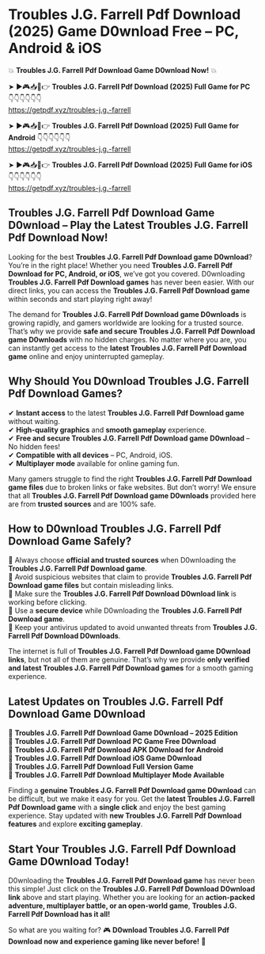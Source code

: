 # Troubles J.G. Farrell Pdf Download (2025) Game D0wnload Free – PC, Android & iOS

💥 **Troubles J.G. Farrell Pdf Download Game D0wnload Now!** 💥  

➤ ►🎮📥📱👉 **Troubles J.G. Farrell Pdf Download (2025) Full Game for PC** 👇👇👇👇👇👇  
https://getpdf.xyz/troubles-j.g.-farrell  

➤ ►🎮📥📱👉 **Troubles J.G. Farrell Pdf Download (2025) Full Game for Android** 👇👇👇👇👇👇  
https://getpdf.xyz/troubles-j.g.-farrell  

➤ ►🎮📥📱👉 **Troubles J.G. Farrell Pdf Download (2025) Full Game for iOS** 👇👇👇👇👇👇  
https://getpdf.xyz/troubles-j.g.-farrell  

## Troubles J.G. Farrell Pdf Download Game D0wnload – Play the Latest Troubles J.G. Farrell Pdf Download Now!

Looking for the best **Troubles J.G. Farrell Pdf Download game D0wnload**? You’re in the right place! Whether you need **Troubles J.G. Farrell Pdf Download for PC, Android, or iOS**, we’ve got you covered. D0wnloading **Troubles J.G. Farrell Pdf Download games** has never been easier. With our direct links, you can access the **Troubles J.G. Farrell Pdf Download game** within seconds and start playing right away!  

The demand for **Troubles J.G. Farrell Pdf Download game D0wnloads** is growing rapidly, and gamers worldwide are looking for a trusted source. That’s why we provide **safe and secure Troubles J.G. Farrell Pdf Download game D0wnloads** with no hidden charges. No matter where you are, you can instantly get access to the **latest Troubles J.G. Farrell Pdf Download game** online and enjoy uninterrupted gameplay.  

## **Why Should You D0wnload Troubles J.G. Farrell Pdf Download Games?**  

✔ **Instant access** to the latest **Troubles J.G. Farrell Pdf Download game** without waiting.  
✔ **High-quality graphics** and **smooth gameplay** experience.  
✔ **Free and secure Troubles J.G. Farrell Pdf Download game D0wnload** – No hidden fees!  
✔ **Compatible with all devices** – PC, Android, iOS.  
✔ **Multiplayer mode** available for online gaming fun.  

Many gamers struggle to find the right **Troubles J.G. Farrell Pdf Download game files** due to broken links or fake websites. But don’t worry! We ensure that all **Troubles J.G. Farrell Pdf Download game D0wnloads** provided here are from **trusted sources** and are 100% safe.  

## **How to D0wnload Troubles J.G. Farrell Pdf Download Game Safely?**  

📌 Always choose **official and trusted sources** when D0wnloading the **Troubles J.G. Farrell Pdf Download game**.  
📌 Avoid suspicious websites that claim to provide **Troubles J.G. Farrell Pdf Download game files** but contain misleading links.  
📌 Make sure the **Troubles J.G. Farrell Pdf Download D0wnload link** is working before clicking.  
📌 Use a **secure device** while D0wnloading the **Troubles J.G. Farrell Pdf Download game**.  
📌 Keep your antivirus updated to avoid unwanted threats from **Troubles J.G. Farrell Pdf Download D0wnloads**.  

The internet is full of **Troubles J.G. Farrell Pdf Download game D0wnload links**, but not all of them are genuine. That’s why we provide **only verified and latest Troubles J.G. Farrell Pdf Download games** for a smooth gaming experience.  

## **Latest Updates on Troubles J.G. Farrell Pdf Download Game D0wnload**  

🔹 **Troubles J.G. Farrell Pdf Download Game D0wnload – 2025 Edition**  
🔹 **Troubles J.G. Farrell Pdf Download PC Game Free D0wnload**  
🔹 **Troubles J.G. Farrell Pdf Download APK D0wnload for Android**  
🔹 **Troubles J.G. Farrell Pdf Download iOS Game D0wnload**  
🔹 **Troubles J.G. Farrell Pdf Download Full Version Game**  
🔹 **Troubles J.G. Farrell Pdf Download Multiplayer Mode Available**  

Finding a **genuine Troubles J.G. Farrell Pdf Download game D0wnload** can be difficult, but we make it easy for you. Get the **latest Troubles J.G. Farrell Pdf Download game** with a **single click** and enjoy the best gaming experience. Stay updated with **new Troubles J.G. Farrell Pdf Download features** and explore **exciting gameplay**.  

## **Start Your Troubles J.G. Farrell Pdf Download Game D0wnload Today!**  

D0wnloading the **Troubles J.G. Farrell Pdf Download game** has never been this simple! Just click on the **Troubles J.G. Farrell Pdf Download D0wnload link** above and start playing. Whether you are looking for an **action-packed adventure, multiplayer battle, or an open-world game**, **Troubles J.G. Farrell Pdf Download has it all!**  

So what are you waiting for? 🎮 **D0wnload Troubles J.G. Farrell Pdf Download now and experience gaming like never before!** 🚀  